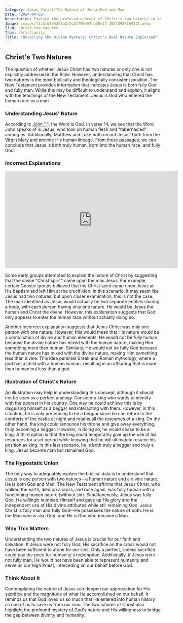 ```yaml
---
Category: Jesus Christ/The Nature of Jesus/God and Man
Date: '2024-04-02'
Description: Explore the profound concept of Christ's two natures in this enlightening article, delving into the divine and human aspects of Jesus. Dive into the theological implications and significance of this fundamental belief.
Image: images/f3a3fd195361a3f2d21790e57ab38e17-20240927154111.webp
Slug: christ-two-natures
Tags: christianity
Title: "Unveiling the Divine Mystery: Christ's Dual Nature Explained"
---
```


## Christ's Two Natures

The question of whether Jesus Christ has two natures or only one is not explicitly addressed in the Bible. However, understanding that Christ has two natures is the most biblically and theologically consistent position. The New Testament provides information that indicates Jesus is both fully God and fully man. While this may be difficult to understand and explain, it aligns with the teachings of the New Testament. Jesus is God who entered the human race as a man.

### Understanding Jesus' Nature

According to [John 1:1](https://www.bibleref.com/John/1/John-1-1.html), the Word is God. In verse 14, we see that the Word John speaks of is Jesus, who took on human flesh and "tabernacled" among us. Additionally, Matthew and Luke both record Jesus' birth from the Virgin Mary and provide His human lineage. From these passages, we can conclude that Jesus is both truly human, born into the human race, and fully God.

### Incorrect Explanations


<iframe width="560" height="315" src="https://www.youtube.com/embed/FwZf6fp_uQw" frameborder="0" allow="autoplay; encrypted-media" allowfullscreen></iframe>


Some early groups attempted to explain the nature of Christ by suggesting that the divine "Christ spirit" came upon the man Jesus. For example, certain Gnostic groups believed that the Christ spirit came upon Jesus at His baptism and left Him at the crucifixion. In this scenario, it may seem like Jesus had two natures, but upon closer examination, this is not the case. The man identified as Jesus would actually be two separate entities sharing a body, with each person having only one nature. He would be Jesus the human and Christ the divine. However, this explanation suggests that God only appears to enter the human race without actually doing so.

Another incorrect explanation suggests that Jesus Christ was only one person with one nature. However, this would mean that His nature would be a combination of divine and human elements. He would not be fully human because the divine nature has mixed with the human nature, making Him something more than human. Similarly, He would not be fully God because the human nature has mixed with the divine nature, making Him something less than divine. This idea parallels Greek and Roman mythology, where a god has a child with a human woman, resulting in an offspring that is more than human but less than a god.

### Illustration of Christ's Nature

An illustration may help in understanding this concept, although it should not be seen as a perfect analogy. Consider a king who wants to identify with the poorest in his country. One way he could achieve this is by disguising himself as a beggar and interacting with them. However, in this situation, he is only pretending to be a beggar since he can return to the comforts of the castle at night and retains all the resources of a king. On the other hand, the king could renounce his throne and give away everything, truly becoming a beggar. However, in doing so, he would cease to be a king. A third option is that the king could temporarily give up the use of his resources for a set period while knowing that he will ultimately resume his position as king. In this last scenario, he is both truly a beggar and truly a king. Jesus became man but remained God.

### The Hypostatic Union

The only way to adequately explain the biblical data is to understand that Jesus is one person with two natures—a human nature and a divine nature. He is both God and Man. The New Testament affirms that Jesus Christ, who walked the earth, died on a cross, and rose again, was fully human with a functioning human nature (without sin). Simultaneously, Jesus was fully God. He willingly humbled Himself and gave up His glory and the independent use of His divine attributes while still remaining God. Jesus Christ is fully man and fully God—He possesses the nature of both. He is the Man who is also God, and He is God who became a Man.

### Why This Matters

Understanding the two natures of Jesus is crucial for our faith and salvation. If Jesus were not fully God, His sacrifice on the cross would not have been sufficient to atone for our sins. Only a perfect, sinless sacrifice could pay the price for humanity's redemption. Additionally, if Jesus were not fully man, He would not have been able to represent humanity and serve as our High Priest, interceding on our behalf before God.

### Think About It

Contemplating the nature of Jesus can deepen our appreciation for His sacrifice and the magnitude of what He accomplished on our behalf. It reminds us that God loved us so much that He entered into human history as one of us to save us from our sins. The two natures of Christ also highlight the profound mystery of God's nature and His willingness to bridge the gap between divinity and humanity.